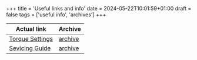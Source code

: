 +++
title = 'Useful links and info'
date = 2024-05-22T10:01:59+01:00
draft = false
tags = ['useful info', 'archives']
+++

| Actual link | Archive |
| --- | --- | 
| [Torque Settings](https://www.mx5world.com/article/torque-settings-na.238) | [archive](/posts/useful_info/archive/torque_settings) |
| [Sevicing Guide](https://haynes.com/en-gb/tips-tutorials/mazda-mx-5-mk1-and-mk2-1989-2005-servicing-guide) | [archive](/posts/useful_info/archive/service_info) |
